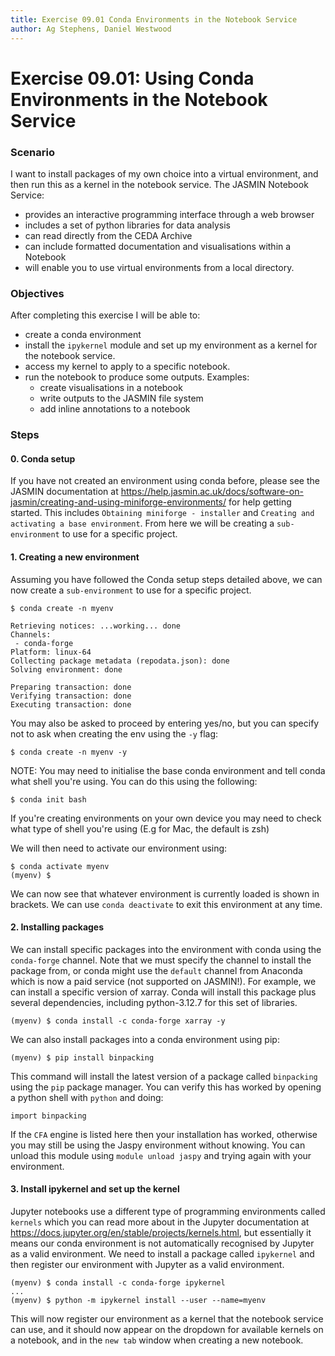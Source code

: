 ```yaml
---
title: Exercise 09.01 Conda Environments in the Notebook Service
author: Ag Stephens, Daniel Westwood
---
```


# Exercise 09.01: Using Conda Environments in the Notebook Service

### Scenario

I want to install packages of my own choice into a virtual environment, and 
then run this as a kernel in the notebook service. The JASMIN Notebook Service:

- provides an interactive programming interface through a web browser
- includes a set of python libraries for data analysis
- can read directly from the CEDA Archive
- can include formatted documentation and visualisations within a Notebook
- will enable you to use virtual environments from a local directory.

### Objectives

After completing this exercise I will be able to:

- create a conda environment
- install the `ipykernel` module and set up my environment as a kernel for the notebook service.
- access my kernel to apply to a specific notebook.
- run the notebook to produce some outputs. Examples:
    - create visualisations in a notebook
    - write outputs to the JASMIN file system
    - add inline annotations to a notebook

### Steps

#### 0. Conda setup

If you have not created an environment using conda before, please see the JASMIN documentation at https://help.jasmin.ac.uk/docs/software-on-jasmin/creating-and-using-miniforge-environments/ for help getting started. This includes `Obtaining miniforge - installer` and `Creating and activating a base environment`.
From here we will be creating a `sub-environment` to use for a specific project. 

#### 1. Creating a new environment

Assuming you have followed the Conda setup steps detailed above, we can now create a `sub-environment` to use for a specific project.

```
$ conda create -n myenv

Retrieving notices: ...working... done
Channels:
 - conda-forge
Platform: linux-64
Collecting package metadata (repodata.json): done
Solving environment: done

Preparing transaction: done
Verifying transaction: done
Executing transaction: done
```

You may also be asked to proceed by entering yes/no, but you can specify not to ask when creating the env using the `-y` flag:
```
$ conda create -n myenv -y
```

NOTE: You may need to initialise the base conda environment and tell conda what shell you're using. You can do this using the following:
```
$ conda init bash
```
If you're creating environments on your own device you may need to check what type of shell you're using (E.g for Mac, the default is zsh)


We will then need to activate our environment using:

```
$ conda activate myenv
(myenv) $
```

We can now see that whatever environment is currently loaded is shown in brackets. We can use `conda deactivate` to exit this environment at any time.

#### 2. Installing packages

We can install specific packages into the environment with conda using the `conda-forge` channel. Note that we must specify the channel to install the package from, or conda might use the `default` channel from Anaconda which is now a paid service (not supported on JASMIN!). For example, we can install a specific version of xarray. Conda will install this package plus several dependencies, including python-3.12.7 for this set of libraries.

```
(myenv) $ conda install -c conda-forge xarray -y
```

We can also install packages into a conda environment using pip:

```
(myenv) $ pip install binpacking
```

This command will install the latest version of a package called `binpacking` using the `pip` package manager. 
You can verify this has worked by opening a python shell with `python` and doing:

```
import binpacking
```

If the `CFA` engine is listed here then your installation has worked, otherwise you may still be using the Jaspy environment without knowing. You can unload this module using `module unload jaspy` and trying again with your environment.

#### 3. Install ipykernel and set up the kernel

Jupyter notebooks use a different type of programming environments called `kernels` which you can read more about in the Jupyter documentation at https://docs.jupyter.org/en/stable/projects/kernels.html, but essentially it means our conda environment is not automatically recognised by Jupyter as a valid environment. We need to install a package called `ipykernel` and then register our environment with Jupyter as a valid environment. 

```
(myenv) $ conda install -c conda-forge ipykernel
...
(myenv) $ python -m ipykernel install --user --name=myenv
```

This will now register our environment as a kernel that the notebook service can use, and it should now appear on the dropdown for available kernels on a notebook, and in the `new tab` window when creating a new notebook.